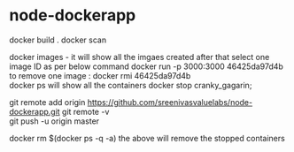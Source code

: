 # node-dockerapp
docker build .
docker scan

docker images - it will show all the  imgaes created 
after that select one image ID as per below command
docker run -p 3000:3000 46425da97d4b   
to remove one image :
docker rmi 46425da97d4b    
docker ps will show all the containers 
docker stop cranky_gagarin; 

 git remote add origin https://github.com/sreenivasvaluelabs/node-dockerapp.git
git remote -v  
git push -u origin master   


docker rm  $(docker ps -q -a)
the above will remove the stopped containers
